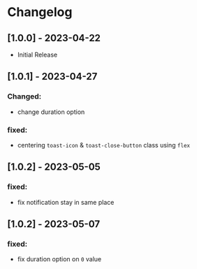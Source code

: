 # Changelog

## [1.0.0] - 2023-04-22

- Initial Release

## [1.0.1] - 2023-04-27

### Changed:

- change duration option

### fixed:

- centering `toast-icon` & `toast-close-button` class using `flex`

## [1.0.2] - 2023-05-05

### fixed:

- fix notification stay in same place

## [1.0.2] - 2023-05-07

### fixed:

- fix duration option on `0` value
